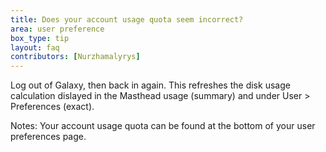 ```yaml
---
title: Does your account usage quota seem incorrect?
area: user preference
box_type: tip
layout: faq
contributors: [Nurzhamalyrys]
---
```


Log out of Galaxy, then back in again. This refreshes the disk usage calculation dislayed in the Masthead usage (summary) and under User > Preferences (exact).

Notes: 
Your account usage quota can be found at the bottom of your user preferences page.
